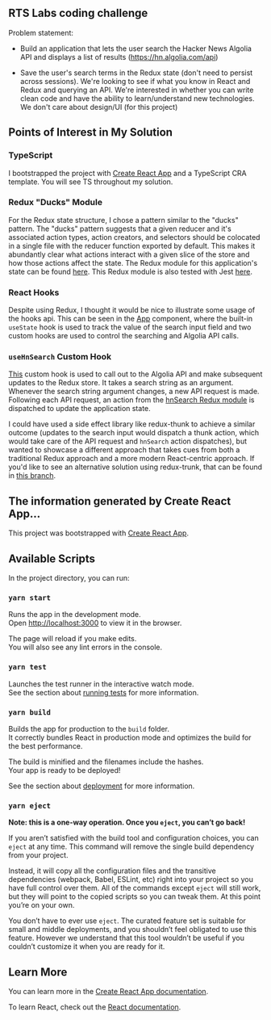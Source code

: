 ## RTS Labs coding challenge

Problem statement:

- Build an application that lets the user search the Hacker News Algolia API and displays a list of results (https://hn.algolia.com/api)

- Save the user's search terms in the Redux state (don't need to persist across sessions). We're looking to see if what you know in React and Redux and querying an API. We're interested in whether you can write clean code and have the ability to learn/understand new technologies. We don't care about design/UI (for this project)

## Points of Interest in My Solution

### TypeScript

I bootstrapped the project with [Create React App](https://github.com/facebook/create-react-app) and a TypeScript CRA template. You will see TS throughout my solution.

### Redux "Ducks" Module

For the Redux state structure, I chose a pattern similar to the "ducks" pattern. The "ducks" pattern suggests that a given reducer and it's associated action types, action creators, and selectors should be colocated in a single file with the reducer function exported by default. This makes it abundantly clear what actions interact with a given slice of the store and how those actions affect the state. The Redux module for this application's state can be found [here](./src/store/hnSearch/hnSearch.ts). This Redux module is also tested with Jest [here](./src/store/hnSearch/hnSearch.test.ts).

### React Hooks

Despite using Redux, I thought it would be nice to illustrate some usage of the hooks api. This can be seen in the [App](./src/App.tsx) component, where the built-in `useState` hook is used to track the value of the search input field and two custom hooks are used to control the searching and Algolia API calls.

### `useHnSearch` Custom Hook

[This](./src/hooks/hnSearch/useHnSearch.ts) custom hook is used to call out to the Algolia API and make subsequent updates to the Redux store. It takes a search string as an argument. Whenever the search string argument changes, a new API request is made. Following each API request, an action from the [hnSearch Redux module](./src/store/hnSearch/hnSearch.ts) is dispatched to update the application state.

I could have used a side effect library like redux-thunk to achieve a similar outcome (updates to the search input would dispatch a thunk action, which would take care of the API request and `hnSearch` action dispatches), but wanted to showcase a different approach that takes cues from both a traditional Redux approach and a more modern React-centric approach. If you'd like to see an alternative solution using redux-trunk, that can be found in [this branch](https://github.com/wpultz/rtslabs-hna-challenge/tree/master).

## The information generated by Create React App...

This project was bootstrapped with [Create React App](https://github.com/facebook/create-react-app).

## Available Scripts

In the project directory, you can run:

### `yarn start`

Runs the app in the development mode.<br />
Open [http://localhost:3000](http://localhost:3000) to view it in the browser.

The page will reload if you make edits.<br />
You will also see any lint errors in the console.

### `yarn test`

Launches the test runner in the interactive watch mode.<br />
See the section about [running tests](https://facebook.github.io/create-react-app/docs/running-tests) for more information.

### `yarn build`

Builds the app for production to the `build` folder.<br />
It correctly bundles React in production mode and optimizes the build for the best performance.

The build is minified and the filenames include the hashes.<br />
Your app is ready to be deployed!

See the section about [deployment](https://facebook.github.io/create-react-app/docs/deployment) for more information.

### `yarn eject`

**Note: this is a one-way operation. Once you `eject`, you can’t go back!**

If you aren’t satisfied with the build tool and configuration choices, you can `eject` at any time. This command will remove the single build dependency from your project.

Instead, it will copy all the configuration files and the transitive dependencies (webpack, Babel, ESLint, etc) right into your project so you have full control over them. All of the commands except `eject` will still work, but they will point to the copied scripts so you can tweak them. At this point you’re on your own.

You don’t have to ever use `eject`. The curated feature set is suitable for small and middle deployments, and you shouldn’t feel obligated to use this feature. However we understand that this tool wouldn’t be useful if you couldn’t customize it when you are ready for it.

## Learn More

You can learn more in the [Create React App documentation](https://facebook.github.io/create-react-app/docs/getting-started).

To learn React, check out the [React documentation](https://reactjs.org/).
